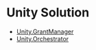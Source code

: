 # Unity Solution

- [Unity.GrantManager](Unity.GrantManager/README.md)
- [Unity.Orchestrator](Unity.Orchestrator/README.md)